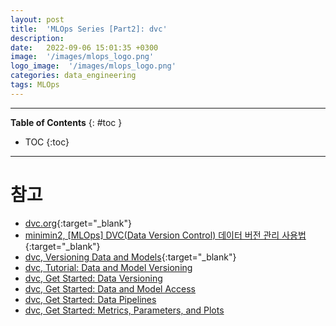 ```yaml
---
layout: post
title:  'MLOps Series [Part2]: dvc'
description: 
date:   2022-09-06 15:01:35 +0300
image:  '/images/mlops_logo.png'
logo_image:  '/images/mlops_logo.png'
categories: data_engineering
tags: MLOps
---
```

---

**Table of Contents**
{: #toc }
*  TOC
{:toc}

---



# 참고

- [dvc.org](https://dvc.org/){:target="_blank"}
- [minimin2, [MLOps] DVC(Data Version Control) 데이터 버전 관리 사용법](https://minimin2.tistory.com/185){:target="_blank"}
- [dvc, Versioning Data and Models](https://dvc.org/doc/use-cases/versioning-data-and-models){:target="_blank"}
- [dvc, Tutorial: Data and Model Versioning](https://dvc.org/doc/use-cases/versioning-data-and-models/tutorial)
- [dvc, Get Started: Data Versioning](https://dvc.org/doc/start/data-management/data-versioning)
- [dvc, Get Started: Data and Model Access](https://dvc.org/doc/start/data-management/data-and-model-access)
- [dvc, Get Started: Data Pipelines](https://dvc.org/doc/start/data-management/data-pipelines)
- [dvc, Get Started: Metrics, Parameters, and Plots](https://dvc.org/doc/start/data-management/metrics-parameters-plots)
